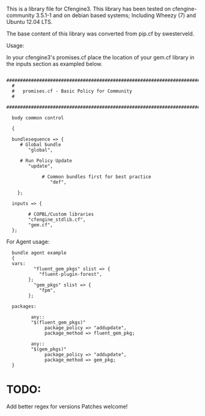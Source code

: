 This is a library file for Cfengine3. This library has been tested on cfengine-community 3.5.1-1 and on debian based systems; Including Wheezy (7) and Ubuntu 12.04 LTS.

The base content of this library was converted from pip.cf by swesterveld.

Usage:

In your cfengine3's promises.cf place the location of your gem.cf library in the inputs section as exampled below.

      ###############################################################################
      #
      #   promises.cf - Basic Policy for Community
      #
      ###############################################################################

      body common control

      {

      bundlesequence => {
         # Global bundle
            "global",

         # Run Policy Update
            "update",

                 # Common bundles first for best practice
                    "def",

        };
        
      inputs => {
      
            # COPBL/Custom libraries
            "cfengine_stdlib.cf",
            "gem.cf",
      };
      

For Agent usage:

      bundle agent example
      {
      vars:
              "fluent_gem_pkgs" slist => {
                "fluent-plugin-forest",
            };
              "gem_pkgs" slist => {
                "fpm",
            };
      
      packages:
              
             any::
             "$(fluent_gem_pkgs)"
                  package_policy => "addupdate",
                  package_method => fluent_gem_pkg;
             
             any::
             "$(gem_pkgs)"
                  package_policy => "addupdate",
                  package_method => gem_pkg;
      }
      
TODO:
=====

Add better regex for versions
Patches welcome!

